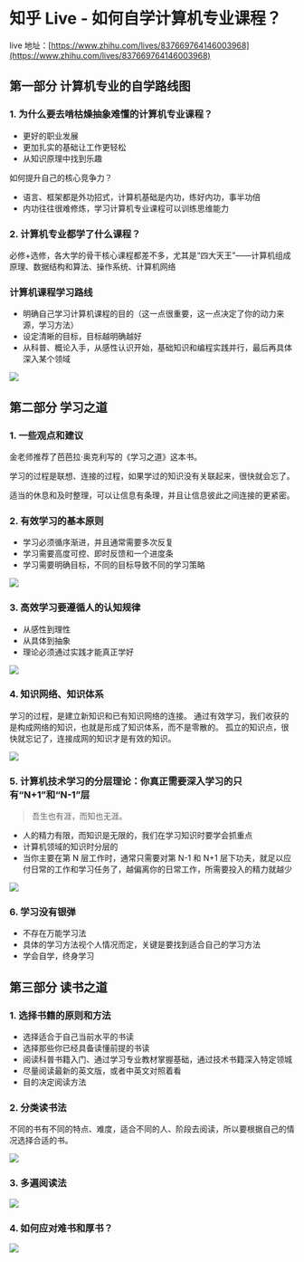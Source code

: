 # 知乎 Live - 如何自学计算机专业课程？

live 地址：[https://www.zhihu.com/lives/837669764146003968](https://www.zhihu.com/lives/837669764146003968)



## 第一部分 计算机专业的自学路线图

### 1. 为什么要去啃枯燥抽象难懂的计算机专业课程？
- 更好的职业发展
- 更加扎实的基础让工作更轻松
- 从知识原理中找到乐趣

如何提升自己的核心竞争力？
- 语言、框架都是外功招式，计算机基础是内功，练好内功，事半功倍
- 内功往往很难修炼，学习计算机专业课程可以训练思维能力


### 2. 计算机专业都学了什么课程？
必修+选修，各大学的骨干核心课程都差不多，尤其是“四大天王”——计算机组成原理、数据结构和算法、操作系统、计算机网络


### 计算机课程学习路线
- 明确自己学习计算机课程的目的（这一点很重要，这一点决定了你的动力来源，学习方法）
- 设定清晰的目标，目标越明确越好
- 从科普、概论入手，从感性认识开始，基础知识和编程实践并行，最后再具体深入某个领域

![](../src/how-to-learn-cs-by-yourself/study-route.jpg)

## 第二部分 学习之道


### 1. 一些观点和建议
金老师推荐了芭芭拉·奥克利写的《学习之道》这本书。

学习的过程是联想、连接的过程，如果学过的知识没有关联起来，很快就会忘了。

适当的休息和及时整理，可以让信息有条理，并且让信息彼此之间连接的更紧密。



### 2. 有效学习的基本原则

- 学习必须循序渐进，并且通常需要多次反复
- 学习需要高度可控、即时反馈和一个进度条
- 学习需要明确目标，不同的目标导致不同的学习策略

![](../src/how-to-learn-cs-by-yourself/learning-principles.jpg)


### 3. 高效学习要遵循人的认知规律

- 从感性到理性
- 从具体到抽象
- 理论必须通过实践才能真正学好

![](../src/how-to-learn-cs-by-yourself/natural-learning.jpg)


### 4. 知识网络、知识体系

学习的过程，是建立新知识和已有知识网络的连接。
通过有效学习，我们收获的是构成网络的知识，也就是形成了知识体系，而不是零散的。
孤立的知识点，很快就忘记了，连接成网的知识才是有效的知识。

![](../src/how-to-learn-cs-by-yourself/knowledge-network.jpg)


### 5. 计算机技术学习的分层理论：你真正需要深入学习的只有“N+1”和“N-1”层

> 吾生也有涯，而知也无涯。

- 人的精力有限，而知识是无限的，我们在学习知识时要学会抓重点
- 计算机领域的知识时分层的
- 当你主要在第 N 层工作时，通常只需要对第 N-1 和 N+1 层下功夫，就足以应付日常的工作和学习任务了，越偏离你的日常工作，所需要投入的精力就越少

![](../src/how-to-learn-cs-by-yourself/study-layer.jpg)

### 6. 学习没有银弹

- 不存在万能学习法
- 具体的学习方法视个人情况而定，关键是要找到适合自己的学习方法
- 学会自学，终身学习

## 第三部分 读书之道

### 1. 选择书籍的原则和方法
- 选择适合于自己当前水平的书读
- 选择那些你已经具备读懂前提的书读
- 阅读科普书籍入门、通过学习专业教材掌握基础，通过技术书籍深入特定领城
- 尽量阅读最新的英文版，或者中英文对照着看
- 目的决定阅读方法


### 2. 分类读书法

不同的书有不同的特点、难度，适合不同的人、阶段去阅读，所以要根据自己的情况选择合适的书。

![](../src/how-to-learn-cs-by-yourself/read-by-category.jpg)


### 3. 多遍阅读法

![](../src/how-to-learn-cs-by-yourself/read-many-times.jpg)

### 4. 如何应对难书和厚书？

![](../src/how-to-learn-cs-by-yourself/read-long-books-and-difficult-books.jpg)

